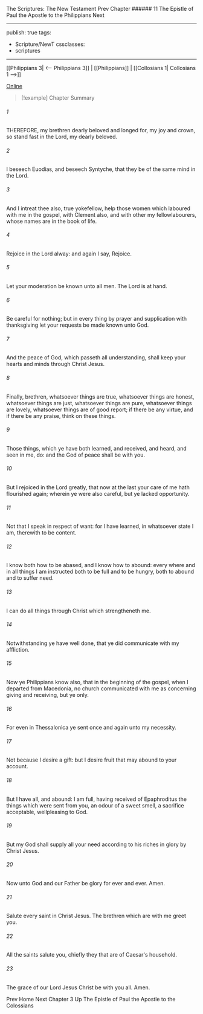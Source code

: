 The Scriptures: The New Testament
Prev
Chapter ###### 11
The Epistle of Paul the Apostle to the Philippians
Next

---
publish: true
tags:
  - Scripture/NewT
cssclasses:
  - scriptures
---
[[Philippians 3| <-- Philippians 3]] | [[Philippians]] | [[Collosians 1| Collosians 1 -->]]

[Online](https://churchofjesuschrist.org/study/scriptures/nt/philip/4?lang=eng)

>[!example] Chapter Summary
>
###### 1
THEREFORE, my brethren dearly beloved and longed for, my joy and crown, so stand fast in the Lord, my dearly beloved.
###### 2
I beseech Euodias, and beseech Syntyche, that they be of the same mind in the Lord.
###### 3
And I intreat thee also, true yokefellow, help those women which laboured with me in the gospel, with Clement also, and with other my fellowlabourers, whose names are in the book of life.
###### 4
Rejoice in the Lord alway: and again I say, Rejoice.
###### 5
Let your moderation be known unto all men. The Lord is at hand.
###### 6
Be careful for nothing; but in every thing by prayer and supplication with thanksgiving let your requests be made known unto God.
###### 7
And the peace of God, which passeth all understanding, shall keep your hearts and minds through Christ Jesus.
###### 8
Finally, brethren, whatsoever things are true, whatsoever things are honest, whatsoever things are just, whatsoever things are pure, whatsoever things are lovely, whatsoever things are of good report; if there be any virtue, and if there be any praise, think on these things.
###### 9
Those things, which ye have both learned, and received, and heard, and seen in me, do: and the God of peace shall be with you.
###### 10
But I rejoiced in the Lord greatly, that now at the last your care of me hath flourished again; wherein ye were also careful, but ye lacked opportunity.
###### 11
Not that I speak in respect of want: for I have learned, in whatsoever state I am, therewith to be content.
###### 12
I know both how to be abased, and I know how to abound: every where and in all things I am instructed both to be full and to be hungry, both to abound and to suffer need.
###### 13
I can do all things through Christ which strengtheneth me.
###### 14
Notwithstanding ye have well done, that ye did communicate with my affliction.
###### 15
Now ye Philippians know also, that in the beginning of the gospel, when I departed from Macedonia, no church communicated with me as concerning giving and receiving, but ye only.
###### 16
For even in Thessalonica ye sent once and again unto my necessity.
###### 17
Not because I desire a gift: but I desire fruit that may abound to your account.
###### 18
But I have all, and abound: I am full, having received of Epaphroditus the things which were sent from you, an odour of a sweet smell, a sacrifice acceptable, wellpleasing to God.
###### 19
But my God shall supply all your need according to his riches in glory by Christ Jesus.
###### 20
Now unto God and our Father be glory for ever and ever. Amen.
###### 21
Salute every saint in Christ Jesus. The brethren which are with me greet you.
###### 22
All the saints salute you, chiefly they that are of Caesar's household.
###### 23
The grace of our Lord Jesus Christ be with you all. Amen.

Prev
Home
Next
Chapter 3
Up
The Epistle of Paul the Apostle to the Colossians



